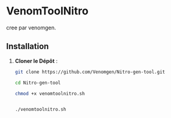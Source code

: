 # VenomToolNitro

cree par venomgen.

## Installation

1. **Cloner le Dépôt** :
   ```bash
   git clone https://github.com/Venomgen/Nitro-gen-tool.git
   
   cd Nitro-gen-tool

   chmod +x venomtoolnitro.sh

   
   ./venomtoolnitro.sh
